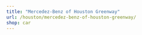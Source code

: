 ```yaml
---
title: "Mercedez-Benz of Houston Greenway"
url: /houston/mercedez-benz-of-houston-greenway/
shop: car
---
```

